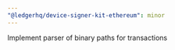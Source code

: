 ```yaml
---
"@ledgerhq/device-signer-kit-ethereum": minor
---
```


Implement parser of binary paths for transactions

